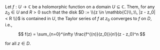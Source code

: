 Let $f: U \to \mathbb{C}$ be a holomorphic function on a domain $U \subseteq \mathbb{C}$. Them, for any $z_0 \in U$ and $R > 0$ such that the disk $D := \\{z \in \mathbb{C}\\,:\\, |z - z_0| < R \\}$ is contained in $U$, the Taylor series of $f$ at $z_0$ converges to $f$ on $D$, i.e.,

$$
f(z) = \sum_{n=0}^\infty \frac{f^{(n)}(z_0)}{n!}(z - z_0)^n
$$

for all $z \in D$.
